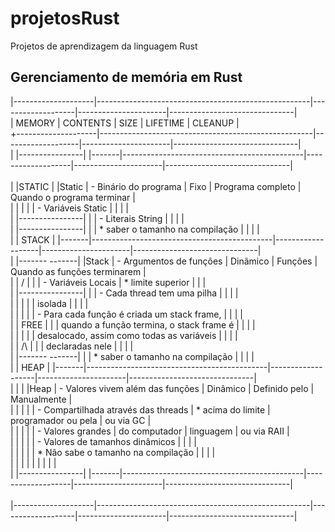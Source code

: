 # projetosRust
Projetos de aprendizagem da linguagem Rust

## Gerenciamento de memória em Rust
 |--------------------|-----------------------------------------------------|-------------------|----------------------|-------------------------------|<br>
 | MEMORY             | CONTENTS                                            | SIZE              | LIFETIME             | CLEANUP                       |<br>
 +--------------------|-----------------------------------------------------|-------------------|----------------------|-------------------------------|<br>
 | |----------------| |-------|---------------------------------------------|-------------------|----------------------|-------------------------------|<br>  
 | |STATIC          | |Static | - Binário do programa                       | Fixo              | Programa completo    | Quando o programa terminar    |<br>
 | |                | |       | - Variáveis Static                          |                   |                      |                               |<br>
 | |----------------| |       | - Literais String                           |                   |                      |                               |<br>
 | |----------------| |       | * saber o tamanho na compilação             |                   |                      |                               |<br>
 | | STACK          | |-------|---------------------------------------------|-------------------|----------------------|-------------------------------|<br>
 | |-------  -------| |Stack  | - Argumentos de funções                     | Dinâmico          | Funções              | Quando as funções terminarem  |<br>
 | |       \/       | |       | - Variáveis Locais                          | * limite superior |                      |                               |<br>
 | |----------------| |       | - Cada thread tem uma pilha                 |                   |                      |                               |<br>
 | |                | |       |   isolada                                   |                   |                      |                               |<br>
 | |                | |       | - Para cada função é criada um stack frame, |                   |                      |                               |<br>
 | |  FREE          | |       |   quando a função termina, o stack frame é  |                   |                      |                               |<br>
 | |                | |       |   desalocado, assim como todas as variáveis |                   |                      |                               |<br>
 | |       /\       | |       |   declaradas nele                           |                   |                      |                               |<br>
 | |-------  -------| |       | * saber o tamanho na compilação             |                   |                      |                               |<br>
 | | HEAP           | |-------|---------------------------------------------|-------------------|----------------------|-------------------------------|<br>
 | |                | |Heap   | - Valores vivem além das funções            | Dinâmico          | Definido pelo        | Manualmente                   |<br>
 | |                | |       | - Compartilhada através das threads         | * acima do limite | programador ou pela  | ou via GC                     |<br>
 | |                | |       | - Valores grandes                           |   do computador   | linguagem            | ou via RAII                   |<br>
 | |                | |       | - Valores de tamanhos dinâmicos             |                   |                      |                               |<br>
 | |                | |       | * Não sabe o tamanho na compilação          |                   |                      |                               |<br>
 | |                | |       |                                             |                   |                      |                               |<br>
 | |----------------| |-------|---------------------------------------------|-------------------|----------------------|-------------------------------|<br>  
 |--------------------|-----------------------------------------------------|-------------------|----------------------|-------------------------------|<br>
